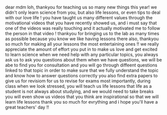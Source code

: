 dear mdm loh,
thankyou for teaching us so many new things this year! we didn't only learn science from you, but also life lessons, or even tips to deal with our love life !
you have taught us many different values through the motivational videos that you have recently showed us, and i must say that one of the videos was really touching and it actually motivated me to follow the person in that video !
thankyou for bringing us to the lab as many times as possible because you know we like having lessons there
also, thankyou so much for making all your lessons the most entertaining ones !!
we really appreciate the amount of effort you put in to make us love and get excited to learn science
when we need help with any particular topics, you always ask us to ask you questions about them
when we have questions, we will be abe to find you for consultation and you will go through diffeent questions linked to that topic in order to make sure that we fully understand the topic and know how to answer questions correctly
you also find extra papers to give us for revisiom for us to revise for exams
most importantly, during class when we look stressed, you will teach us life lessons that life as a student is not always about studying, and we would need to take breaks
you will even show us videos that you think are inspirational so that we will learn life lessons
thank you so much for evrything and i hope you'll have a great teachers' day !!
